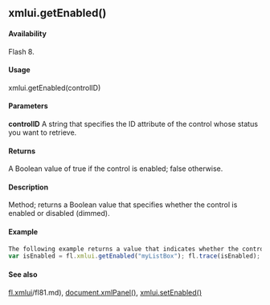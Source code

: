 ## xmlui.getEnabled()

#### Availability

Flash 8.

#### Usage

xmlui.getEnabled(controlID)

#### Parameters

**controlID** A string that specifies the ID attribute of the control whose status you want to retrieve.

#### Returns

A Boolean value of true if the control is enabled; false otherwise.

#### Description

Method; returns a Boolean value that specifies whether the control is enabled or disabled (dimmed).

#### Example

```javascript
The following example returns a value that indicates whether the control with the ID attribute myListBox is enabled:
var isEnabled = fl.xmlui.getEnabled("myListBox"); fl.trace(isEnabled);

```
#### See also

[fl.xmlui](../flash_object_(fl)/fl81.md)/fl81.md), [document.xmlPanel()](../Document_object/docu6198.md), [xmlui.setEnabled()](../XMLUI_object/xmlui9.md)

